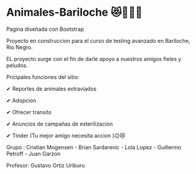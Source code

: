 # Animales-Bariloche 😻🦊🐶🐺

Pagina diseñada con Bootstrap

Proyecto en construccion para el curso de testing avanzado en Bariloche, Rio Negro.

EL proyecto surge con el fin de darle apoyo a nuestros amigos fieles y peludos. 

Pricipales funciones del sitio: 

✔ Reportes de animales extraviados

✔ Adopcion

✔ Ofrecer transito 

✔ Anuncios de campañas de esterilizacion

✔ Tinder (Tu mejor amigo necesita accion )😉😻


Grupo : Cristian Mogensen - Brian Sardarevic - Lola Lopez - Guillermo Petroff - Juan Garzon

Profesor: Gustavo Ortiz Uriburu

